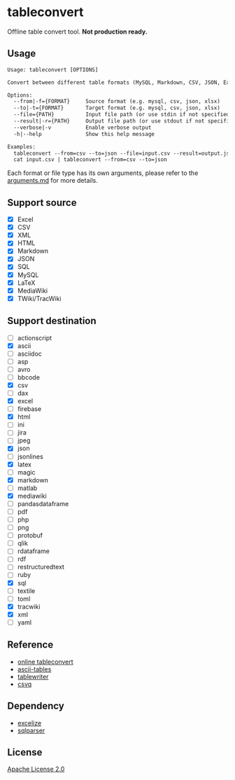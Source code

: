 # tableconvert

Offline table convert tool. **Not production ready.**

## Usage

```txt
Usage: tableconvert [OPTIONS]

Convert between different table formats (MySQL, Markdown, CSV, JSON, Excel, etc.)

Options:
  --from|-f={FORMAT}     Source format (e.g. mysql, csv, json, xlsx)
  --to|-t={FORMAT}       Target format (e.g. mysql, csv, json, xlsx)
  --file={PATH}          Input file path (or use stdin if not specified)
  --result|-r={PATH}     Output file path (or use stdout if not specified)
  --verbose|-v           Enable verbose output
  -h|--help              Show this help message

Examples:
  tableconvert --from=csv --to=json --file=input.csv --result=output.json
  cat input.csv | tableconvert --from=csv --to=json
```

Each format or file type has its own arguments, please refer to the [arguments.md](https://github.com/martianzhang/tableconvert/blob/master/arguments.md) for more details.

## Support source

- [x] Excel
- [x] CSV
- [x] XML
- [x] HTML
- [x] Markdown
- [x] JSON
- [x] SQL
- [x] MySQL
- [x] LaTeX
- [x] MediaWiki
- [x] TWiki/TracWiki

## Support destination

- [ ] actionscript
- [x] ascii
- [ ] asciidoc
- [ ] asp
- [ ] avro
- [ ] bbcode
- [x] csv
- [ ] dax
- [x] excel
- [ ] firebase
- [x] html
- [ ] ini
- [ ] jira
- [ ] jpeg
- [x] json
- [ ] jsonlines
- [x] latex
- [ ] magic
- [x] markdown
- [ ] matlab
- [x] mediawiki
- [ ] pandasdataframe
- [ ] pdf
- [ ] php
- [ ] png
- [ ] protobuf
- [ ] qlik
- [ ] rdataframe
- [ ] rdf
- [ ] restructuredtext
- [ ] ruby
- [x] sql
- [ ] textile
- [ ] toml
- [x] tracwiki
- [x] xml
- [ ] yaml

## Reference

* [online tableconvert](https://tableconvert.com/)
* [ascii-tables](https://github.com/ozh/ascii-tables)
* [tablewriter](https://github.com/olekukonko/tablewriter)
* [csvq](https://github.com/mithrandie/csvq)

## Dependency

* [excelize](https://github.com/xuri/excelize)
* [sqlparser](https://vitess.io/vitess)

## License

[Apache License 2.0](https://github.com/martianzhang/tableconvert/blob/main/LICENSE)